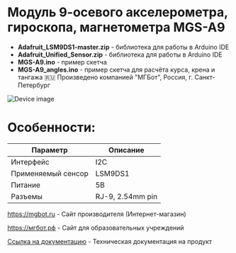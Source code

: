 # Модуль 9-осевого акселерометра, гироскопа, магнетометра MGS-A9 

- **Adafruit_LSM9DS1-master.zip** - библиотека для работы в Arduino IDE
- **Adafruit_Unified_Sensor.zip** - библиотека для работы в Arduino IDE
- **MGS-A9.ino** - пример скетча
- **MGS-A9_angles.ino** - пример скетча для расчёта курса, крена и тангажа
🇷🇺 Произведено компанией "МГБот", Россия, г. Санкт-Петербург

![Device image](https://books.mgbot.ru/images/MGS-A9.PNG)

# Особенности:

| Параметр    | Описание |
| ----------- | -----------|
| Интерфейс   | I2C|
| Применяемый сенсор      | LSM9DS1 |
| Питание     | 5В|
| Разъемы     | RJ-9, 2.54mm pin|

https://mgbot.ru  - Сайт производителя (Интернет-магазин)

https://мгбот.рф  - Сайт для образовательных учреждений

[Ссылка на документацию](https://books.mgbot.ru/devices/MGS-A9.pdf) - Техническая документация на продукт